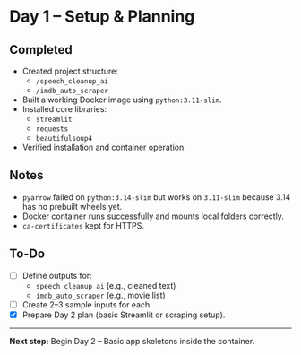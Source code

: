 # Day 1 – Setup & Planning

## Completed
- Created project structure:
  - `/speech_cleanup_ai`
  - `/imdb_auto_scraper`
- Built a working Docker image using `python:3.11-slim`.
- Installed core libraries:
  - `streamlit`
  - `requests`
  - `beautifulsoup4`
- Verified installation and container operation.

## Notes
- `pyarrow` failed on `python:3.14-slim` but works on `3.11-slim` because 3.14 has no prebuilt wheels yet.
- Docker container runs successfully and mounts local folders correctly.
- `ca-certificates` kept for HTTPS.

## To-Do
- [ ] Define outputs for:
  - `speech_cleanup_ai` (e.g., cleaned text)
  - `imdb_auto_scraper` (e.g., movie list)
- [ ] Create 2–3 sample inputs for each.
- [x] Prepare Day 2 plan (basic Streamlit or scraping setup).

---

**Next step:** Begin Day 2 – Basic app skeletons inside the container.

